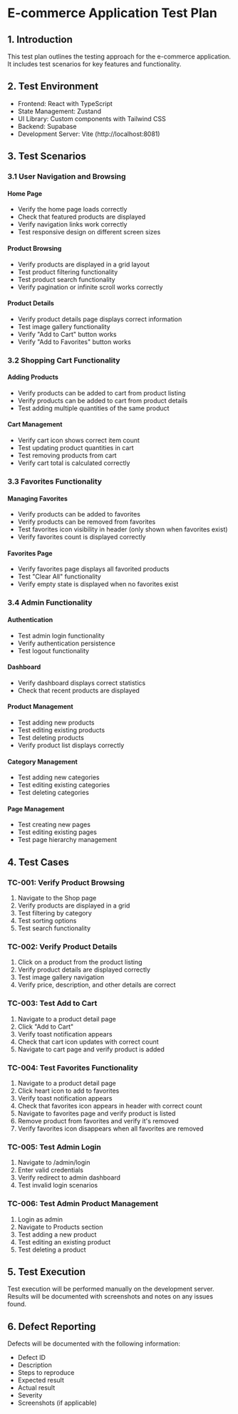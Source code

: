 # E-commerce Application Test Plan

## 1. Introduction
This test plan outlines the testing approach for the e-commerce application. It includes test scenarios for key features and functionality.

## 2. Test Environment
- Frontend: React with TypeScript
- State Management: Zustand
- UI Library: Custom components with Tailwind CSS
- Backend: Supabase
- Development Server: Vite (http://localhost:8081)

## 3. Test Scenarios

### 3.1 User Navigation and Browsing

#### Home Page
- Verify the home page loads correctly
- Check that featured products are displayed
- Verify navigation links work correctly
- Test responsive design on different screen sizes

#### Product Browsing
- Verify products are displayed in a grid layout
- Test product filtering functionality
- Test product search functionality
- Verify pagination or infinite scroll works correctly

#### Product Details
- Verify product details page displays correct information
- Test image gallery functionality
- Verify "Add to Cart" button works
- Verify "Add to Favorites" button works

### 3.2 Shopping Cart Functionality

#### Adding Products
- Verify products can be added to cart from product listing
- Verify products can be added to cart from product details
- Test adding multiple quantities of the same product

#### Cart Management
- Verify cart icon shows correct item count
- Test updating product quantities in cart
- Test removing products from cart
- Verify cart total is calculated correctly

### 3.3 Favorites Functionality

#### Managing Favorites
- Verify products can be added to favorites
- Verify products can be removed from favorites
- Test favorites icon visibility in header (only shown when favorites exist)
- Verify favorites count is displayed correctly

#### Favorites Page
- Verify favorites page displays all favorited products
- Test "Clear All" functionality
- Verify empty state is displayed when no favorites exist

### 3.4 Admin Functionality

#### Authentication
- Test admin login functionality
- Verify authentication persistence
- Test logout functionality

#### Dashboard
- Verify dashboard displays correct statistics
- Check that recent products are displayed

#### Product Management
- Test adding new products
- Test editing existing products
- Test deleting products
- Verify product list displays correctly

#### Category Management
- Test adding new categories
- Test editing existing categories
- Test deleting categories

#### Page Management
- Test creating new pages
- Test editing existing pages
- Test page hierarchy management

## 4. Test Cases

### TC-001: Verify Product Browsing
1. Navigate to the Shop page
2. Verify products are displayed in a grid
3. Test filtering by category
4. Test sorting options
5. Test search functionality

### TC-002: Verify Product Details
1. Click on a product from the product listing
2. Verify product details are displayed correctly
3. Test image gallery navigation
4. Verify price, description, and other details are correct

### TC-003: Test Add to Cart
1. Navigate to a product detail page
2. Click "Add to Cart"
3. Verify toast notification appears
4. Check that cart icon updates with correct count
5. Navigate to cart page and verify product is added

### TC-004: Test Favorites Functionality
1. Navigate to a product detail page
2. Click heart icon to add to favorites
3. Verify toast notification appears
4. Check that favorites icon appears in header with correct count
5. Navigate to favorites page and verify product is listed
6. Remove product from favorites and verify it's removed
7. Verify favorites icon disappears when all favorites are removed

### TC-005: Test Admin Login
1. Navigate to /admin/login
2. Enter valid credentials
3. Verify redirect to admin dashboard
4. Test invalid login scenarios

### TC-006: Test Admin Product Management
1. Login as admin
2. Navigate to Products section
3. Test adding a new product
4. Test editing an existing product
5. Test deleting a product

## 5. Test Execution

Test execution will be performed manually on the development server. Results will be documented with screenshots and notes on any issues found.

## 6. Defect Reporting

Defects will be documented with the following information:
- Defect ID
- Description
- Steps to reproduce
- Expected result
- Actual result
- Severity
- Screenshots (if applicable)